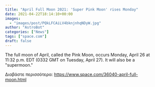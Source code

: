 ```yaml
---
title: "April Full Moon 2021: 'Super Pink Moon' rises Monday"
date: 2021-04-22T18:14:10+00:00
images:
  - "images/post/PQkLFCAiLV4bknjnhqNDyW.jpg"
author: "AstroBot"
categories: ["News"]
tags: ["space.com"]
draft: false
---
```


The full moon of April, called the Pink Moon, occurs Monday, April 26 at 11:32 p.m. EDT (0332 GMT on Tuesday, April 27). It will also be a "supermoon." 

Διαβάστε περισσότερα: https://www.space.com/36040-april-full-moon.html

